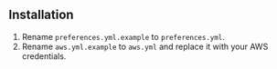 ## Installation

1. Rename `preferences.yml.example` to `preferences.yml`.
2. Rename `aws.yml.example` to `aws.yml` and replace it with your AWS credentials.